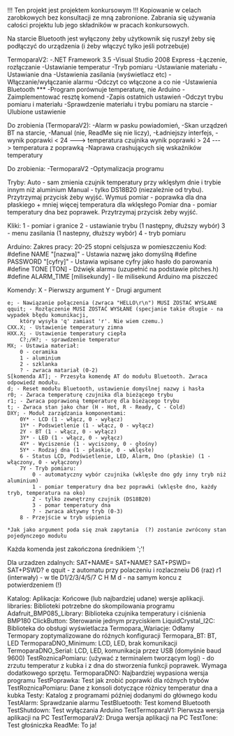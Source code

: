 !!! Ten projekt jest projektem konkursowym !!!
Kopiowanie w celach zarobkowych bez konsultacji ze mną zabronione.
Zabrania się używania całości projektu lub jego składników w pracach konkursowych.

Na starcie Bluetooth jest wyłączony żeby użytkownik się ruszył
żeby się podłączyć do urządzenia (i żeby włączyć tylko jeśli potrzebuje)

TermoparaV2:
	-.NET Framework 3.5 
	-Visual Studio 2008 Express
	-Łączenie, rozłączanie
	-Ustawianie temperatur
	-Tryb pomiaru
	-Ustawianie materiału
	-Ustawianie dna
	-Ustawienia zasilania (wyświetlacz etc)
	-Włączanie/wyłączanie alarmu
	-Odczyt co włączone a co nie
	-Ustawienia Bluetooth
	***
	-Program porównuje temperaturę, nie Arduino
	-Zaimplementować resztę komend
	-Zapis ostatnich ustawień
	-Odczyt trybu pomiaru i materiału
	-Sprawdzenie materiału i trybu pomiaru na starcie
	-Ulubione ustawienie
	
Do zrobienia (TermoparaV2): 
	-Alarm w pasku powiadomień,
	-Skan urządzeń BT na starcie,
	-Manual (nie, ReadMe się nie liczy),
	-Ładniejszy interfejs,
	-wynik poprawki < 24 ---> temperatura czujnika
	 wynik poprawki > 24 ---> temperatura z poprawką
	-Naprawa crashujących się wskaźników temperatury

Do zrobienia:
	-TermoparaV2 
	-Optymalizacja programu
	
Tryby:
	Auto - sam zmienia czujnik temperatury przy wklęsłym dnie i trybie innym niż aluminium
	Manual - tylko DS18B20 (niezależnie od trybu). Przytrzymaj przycisk żeby wyjść.
	Wymuś pomiar - poprawka dla dna płaskiego + mniej więcej temperatura dla wklęsłego
	Pomiar dna - pomiar temperatury dna bez poprawek. Przytrzymaj przycisk żeby wyjść.

Kliki:
	1 - pomiar i granice
	2 - ustawianie trybu (1 następny, dłuższy wybór)
	3 - menu zasilania (1 nastepny, dłuższy wybór)
	4 - tryb pomiaru
		
Arduino:
Zakres pracy:
	20-25 stopni celsjusza w pomieszczeniu
Kod:
	#define NAME "[nazwa]" - Ustawia nazwę jako domyślną
	#define PASSWORD "[cyfry]" - Ustawia wpisane cyfry jako hasło do parowania
	#define TONE [TON] - Dźwięk alarmu (uzupełnić na podstawie pitches.h)
	#define ALARM_TIME [milisekundy] - Ile milisekund Arduino ma piszczeć
	
Komendy:
	X - Pierwszy argument
	Y - Drugi argument
	
	e; - Nawiązanie połączenia (zwraca "HELLO\r\n") MUSI ZOSTAĆ WYSŁANE
	qquit; - Rozłączenie MUSI ZOSTAĆ WYSŁANE (specjanie takie długie - na wypadek błędu komunikacji,
		który wysyła 'q' zamiast 'r'. Nie wiem czemu.)
	CXX.X; - Ustawienie temperatury zimna
	HXX.X; - Ustawienie temperatury ciepła
		C?;/H?; - sprawdzenie temperatur
	MX; - Ustawia materiał:
		0 - ceramika
		1 - aluminium
		2 - szklanka
		? - zwraca matariał (0-2)
	S[komenda AT]; - Przesyła komendę AT do modułu Bluetooth. Zwraca odpowiedź modułu.
	d; - Reset modułu Bluetooth, ustawienie domyślnej nazwy i hasła
	r0; - Zwraca temperaturę czujnika dla bieżącego trybu
	r1; - Zwraca poprawioną temperaturę dla bieżącego trybu
	t; - Zwraca stan jako char (H - Hot, R - Ready, C - Cold)
	DXY; - Moduł zarządzania komponentami:
		0Y* - LCD (1 - włącz, 0 - wyłącz)
		1Y* - Podswietlenie (1 - włącz, 0 - wyłącz)
		2Y - BT (1 - włącz, 0 - wyłącz)
		3Y* - LED (1 - włącz, 0 - wyłącz)
		4Y* - Wyciszenie (1 - wyciszony, 0 - głośny)
		5Y* - Rodzaj dna (1 - płaskie, 0 - wklęsłe)
		6 - Status LCD, Podświetlenie, LED, Alarm, Dno (płaskie) (1 - włączony, 0 - wyłączony)
		7Y - Tryb pomiaru:
			0 - automatyczny wybór czujnika (wklęsłe dno gdy inny tryb niż aluminium)
			1 - pomiar temperatury dna bez poprawki (wklęsłe dno, każdy tryb, temperatura na oko)
			2 - tylko zewnętrzny czujnik (DS18B20)
			3 - pomar temperatury dna
			? - zwraca aktywny tryb (0-3)
		8 - Przejście w tryb uśpienia
		
	*Jak jako argument poda się znak zapytania  (?) zostanie zwrócony stan pojedynczego modułu
	
Każda komenda jest zakończona średnikiem ';'!

Dla urzadzen zdalnych:
	SAT+NAME= SAT+NAME?
	SAT+PSWD= SAT+PSWD?
	e qquit - z automatu przy polaczeniu i rozlaczneiu
	D6 (raz) r1 (interwały) - w tle
	D1/2/3/4/5/7
	C H M
	d - na samym koncu z potwierdzeniem (!)
	
Katalog:
	Aplikacja: Końcowe (lub najbardziej udane) wersje aplikacji.
	libraries: Biblioteki potrzebne do skompilowania programu
		Adafruit_BMP085_Library: Biblioteka czujnika temperatury i ciśnienia BMP180
		ClickButton: Sterowanie jednym przyciskiem
		LiquidCrystal_I2C: Biblioteka do obsługi wyświetlacza
	Termopara_Wariacje: Odłamy Termopary zoptymalizowane do różnych konfiguracji
		Termopara_BT: BT, LED
		TermoparaDNO_Minimum: LCD, LED, brak komunikacji
		TermoparaDNO_Serial: LCD, LED, komunikacja przez USB (domyśnie baud 9600)
	TestRoznicaPomiaru: (używać z terminalem tworzącym logi) - do zrzutu temperatur z kubka
		i z dna do stworzenia funkcji poprawek. Wymaga dodatkowego sprzętu.
	TermoparaDNO: Najbardziej wypasiona wersja programu
	TestPoprawka: Test jak zrobić poprawki dla różnych trybów
	TestRoznicaPomiaru: Dane z konsoli dotyczące różnicy temperatur dna a kubka
	Testy: Katalog z programami później dodanymi do głównego kodu
		TestAlarm: Sprawdzanie alarmu
		TestBluetooth: Test komend Bluetooth
		TestShutdown: Test wyłączania Arduino
		TestTermoparaV1: Pierwsza wersja aplikacji na PC
		TestTermoparaV2: Druga wersja aplikacji na PC
		TestTone: Test głośniczka
	ReadMe: To ja!